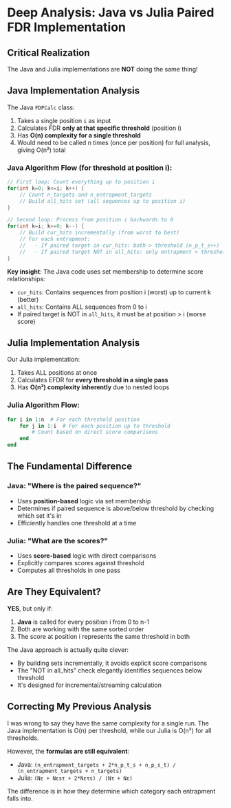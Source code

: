 # Deep Analysis: Java vs Julia Paired FDR Implementation

## Critical Realization

The Java and Julia implementations are **NOT** doing the same thing!

## Java Implementation Analysis

The Java `FDPCalc` class:
1. Takes a single position `i` as input
2. Calculates FDR **only at that specific threshold** (position i)
3. Has **O(n) complexity for a single threshold**
4. Would need to be called n times (once per position) for full analysis, giving O(n²) total

### Java Algorithm Flow (for threshold at position i):

```java
// First loop: Count everything up to position i
for(int k=0; k<=i; k++) {
    // Count n_targets and n_entrapment_targets
    // Build all_hits set (all sequences up to position i)
}

// Second loop: Process from position i backwards to 0
for(int k=i; k>=0; k--) {
    // Build cur_hits incrementally (from worst to best)
    // For each entrapment:
    //   - If paired target in cur_hits: both > threshold (n_p_t_s++)
    //   - If paired target NOT in all_hits: only entrapment > threshold (n_p_s_t++)
}
```

**Key insight**: The Java code uses set membership to determine score relationships:
- `cur_hits`: Contains sequences from position i (worst) up to current k (better)
- `all_hits`: Contains ALL sequences from 0 to i
- If paired target is NOT in `all_hits`, it must be at position > i (worse score)

## Julia Implementation Analysis

Our Julia implementation:
1. Takes ALL positions at once
2. Calculates EFDR for **every threshold in a single pass**
3. Has **O(n²) complexity inherently** due to nested loops

### Julia Algorithm Flow:

```julia
for i in 1:n  # For each threshold position
    for j in 1:i  # For each position up to threshold
        # Count based on direct score comparisons
    end
end
```

## The Fundamental Difference

### Java: "Where is the paired sequence?"
- Uses **position-based** logic via set membership
- Determines if paired sequence is above/below threshold by checking which set it's in
- Efficiently handles one threshold at a time

### Julia: "What are the scores?"
- Uses **score-based** logic with direct comparisons
- Explicitly compares scores against threshold
- Computes all thresholds in one pass

## Are They Equivalent?

**YES**, but only if:

1. **Java** is called for every position i from 0 to n-1
2. Both are working with the same sorted order
3. The score at position i represents the same threshold in both

The Java approach is actually quite clever:
- By building sets incrementally, it avoids explicit score comparisons
- The "NOT in all_hits" check elegantly identifies sequences below threshold
- It's designed for incremental/streaming calculation

## Correcting My Previous Analysis

I was wrong to say they have the same complexity for a single run. The Java implementation is O(n) per threshold, while our Julia is O(n²) for all thresholds.

However, the **formulas are still equivalent**:
- Java: `(n_entrapment_targets + 2*n_p_t_s + n_p_s_t) / (n_entrapment_targets + n_targets)`
- Julia: `(Nε + Nεsτ + 2*Nετs) / (Nτ + Nε)`

The difference is in how they determine which category each entrapment falls into.